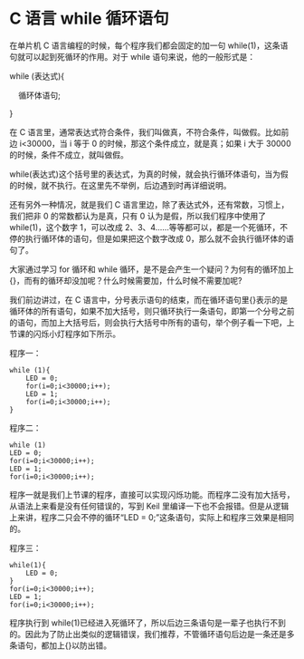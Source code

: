 # C 语言 while 循环语句

在单片机 C 语言编程的时候，每个程序我们都会固定的加一句 while(1)，这条语句就可以起到死循环的作用。对于 while 语句来说，他的一般形式是：

while (表达式){

    循环体语句;

}

在 C 语言里，通常表达式符合条件，我们叫做真，不符合条件，叫做假。比如前边 i<30000，当 i 等于 0 的时候，那这个条件成立，就是真；如果 i 大于 30000 的时候，条件不成立，就叫做假。

while(表达式)这个括号里的表达式，为真的时候，就会执行循环体语句，当为假的时候，就不执行。在这里先不举例，后边遇到时再详细说明。

还有另外一种情况，就是我们 C 语言里边，除了表达式外，还有常数，习惯上，我们把非 0 的常数都认为是真，只有 0 认为是假，所以我们程序中使用了 while(1)，这个数字 1，可以改成 2、3、4......等等都可以，都是一个死循环，不停的执行循环体的语句，但是如果把这个数字改成 0，那么就不会执行循环体的语句了。

大家通过学习 for 循环和 while 循环，是不是会产生一个疑问？为何有的循环加上{}，而有的循环却没加呢？什么时候需要加，什么时候不需要加呢?

我们前边讲过，在 C 语言中，分号表示语句的结束，而在循环语句里{}表示的是循环体的所有语句，如果不加大括号，则只循环执行一条语句，即第一个分号之前的语句，而加上大括号后，则会执行大括号中所有的语句，举个例子看一下吧，上节课的闪烁小灯程序如下所示。

程序一：

```
while (1){
    LED = 0;
    for(i=0;i<30000;i++);
    LED = 1;
    for(i=0;i<30000;i++);
}
```

程序二：

```
while (1)
LED = 0;
for(i=0;i<30000;i++);
LED = 1;
for(i=0;i<30000;i++);
```

程序一就是我们上节课的程序，直接可以实现闪烁功能。而程序二没有加大括号，从语法上来看是没有任何错误的，写到 Keil 里编译一下也不会报错。但是从逻辑上来讲，程序二只会不停的循环“LED = 0;”这条语句，实际上和程序三效果是相同的。

程序三：

```
while(1){
    LED = 0;
}
for(i=0;i<30000;i++);
LED = 1;
for(i=0;i<30000;i++);
```

程序执行到 while(1)已经进入死循环了，所以后边三条语句是一辈子也执行不到的。因此为了防止出类似的逻辑错误，我们推荐，不管循环语句后边是一条还是多条语句，都加上{}以防出错。